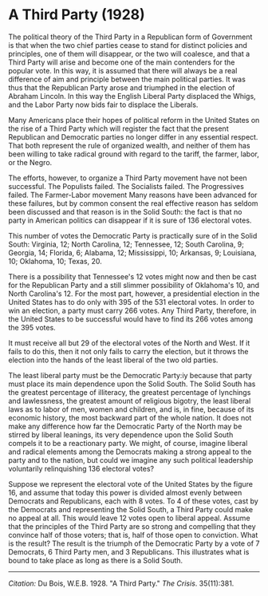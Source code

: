 <!--
title:   A Third Party
author:  Du Bois, W.E.B.
journal: The Crisis
year:    1928
volume:  35
issue:   11
pages:   381
-->
# A Third Party (1928)

The political theory of the Third Party in a Republican form of Government is that when the two chief parties cease to stand for distinct policies and principles, one of them will disappear, or the two will coalesce, and that a Third Party will arise and become one of the main contenders for the popular vote. In this way, it is assumed that there will always be a real difference of aim and principle between the main political parties. It was thus that the Republican Party arose and triumphed in the election of Abraham Lincoln. In this way the English Liberal Party displaced the Whigs, and the Labor Party now bids fair to displace the Liberals.

Many Americans place their hopes of political reform in the United States on the rise of a Third Party which will register the fact that the present Republican and Democratic parties no longer differ in any essential respect. That both represent the rule of organized wealth, and neither of them has been willing to take radical ground with regard to the tariff, the farmer, labor, or the Negro.

The efforts, however, to organize a Third Party movement have not been successful. The Populists failed. The Socialists failed. The Progressives failed. The Farmer-Labor movement Many reasons have been advanced for these failures, but by common consent the real effective reason has seldom been discussed and that reason is in the Solid South: the fact is that no party in American politics can disappear if it is sure of 136 electoral votes.

This number of votes the Democratic Party is practically sure of in the Solid South: Virginia, 12; North Carolina, 12; Tennessee, 12; South Carolina, 9; Georgia, 14; Florida, 6; Alabama, 12; Mississippi, 10; Arkansas, 9; Louisiana, 10; Oklahoma, 10; Texas, 20.

There is a possibility that Tennessee's 12 votes might now and then be cast for the Republican Party and a still slimmer possibility of Oklahoma's 10, and North Carolina's 12. For the most part, however, a presidential election in the United States has to do only with 395 of the 531 electoral votes. In order to win an election, a party must carry 266 votes. Any Third Party, therefore, in the United States to be successful would have to find its 266 votes among the 395 votes.

It must receive all but 29 of the electoral votes of the North and West. If it fails to do this, then it not only fails to carry the election, but it throws the election into the hands of the least liberal of the two old parties.

The least liberal party must be the Democratic Party:iy because that party must place its main dependence upon the Solid South. The Solid South has the greatest percentage of illiteracy, the greatest percentage of lynchings and lawlessness, the greatest amount of religious bigotry, the least liberal laws as to labor of men, women and children, and is, in fine, because of its economic history, the most backward part of the whole nation. It does not make any difference how far the Democratic Party of the North may be stirred by liberal leanings, its very dependence upon the Solid South compels it to be a reactionary party. We might, of course, imagine liberal and radical elements among the Democrats making a strong appeal to the party and to the nation, but could we imagine any such political leadership voluntarily relinquishing 136 electoral votes?

Suppose we represent the electoral vote of the United States by the figure 16, and assume that today this power is divided almost evenly between Democrats and Republicans, each with 8 votes. To 4 of these votes, cast by the Democrats and representing the Solid South, a Third Party could make no appeal at all. This would leave 12 votes open to liberal appeal. Assume that the principles of the Third Party are so strong and compelling that they convince half of those voters; that is, half of those open to conviction. What is the result? The result is the triumph of the Democratic Party by a vote of 7 Democrats, 6 Third Party men, and 3 Republicans. This illustrates what is bound to take place as long as there is a Solid South.

_________________
*Citation:* Du Bois, W.E.B. 1928. "A Third Party." *The Crisis*. 35(11):381.